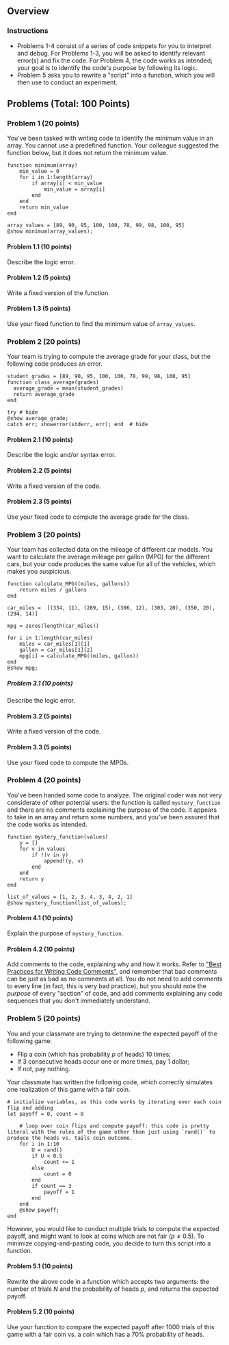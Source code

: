 <!--This file was generated, do not modify it.-->
## Overview

### Instructions

- Problems 1-4 consist of a series of code snippets for you to interpret and debug. For Problems 1-3, you will be asked to identify relevant error(s) and fix the code. For Problem 4, the code works as intended; your goal is to identify the code's purpose by following its logic.
- Problem 5 asks you to rewrite a "script" into a function, which you will then use to conduct an experiment.

## Problems (Total: 100 Points)

### Problem 1 (20 points)

You've been tasked with writing code to identify the minimum value in an array. You cannot use a predefined function. Your colleague suggested the function below, but it does not return the minimum value.

````julia:ex1
function minimum(array)
    min_value = 0
    for i in 1:length(array)
        if array[i] < min_value
            min_value = array[i]
        end
    end
    return min_value
end

array_values = [89, 90, 95, 100, 100, 78, 99, 98, 100, 95]
@show minimum(array_values);
````

#### Problem 1.1 (10 points)

Describe the logic error.

#### Problem 1.2 (5 points)

Write a fixed version of the function.

#### Problem 1.3 (5 points)

Use your fixed function to find the minimum value of `array_values`.

### Problem 2 (20 points)

Your team is trying to compute the average grade for your class, but the following code produces an error.

````julia:ex2
student_grades = [89, 90, 95, 100, 100, 78, 99, 98, 100, 95]
function class_average(grades)
  average_grade = mean(student_grades)
  return average_grade
end

try # hide
@show average_grade;
catch err; showerror(stderr, err); end  # hide
````

#### Problem 2.1 (10 points)

Describe the logic and/or syntax error.

#### Problem 2.2 (5 points)

Write a fixed version of the code.

#### Problem 2.3 (5 points)

Use your fixed code to compute the average grade for the class.

### Problem 3 (20 points)

Your team has collected data on the mileage of different car models. You want to calculate the average mileage per gallon (MPG) for the different cars, but your code produces the same value for all of the vehicles, which makes you suspicious.

````julia:ex3
function calculate_MPG((miles, gallons))
    return miles / gallons
end

car_miles =  [(334, 11), (289, 15), (306, 12), (303, 20), (350, 20), (294, 14)]

mpg = zeros(length(car_miles))

for i in 1:length(car_miles)
    miles = car_miles[1][1]
    gallon = car_miles[1][2]
    mpg[i] = calculate_MPG((miles, gallon))
end
@show mpg;
````

##### Problem 3.1 (10 points)

Describe the logic error.

#### Problem 3.2 (5 points)

Write a fixed version of the code.

#### Problem 3.3 (5 points)

Use your fixed code to compute the MPGs.

### Problem 4 (20 points)

You've been handed some code to analyze. The original coder was not very considerate of other potential users: the function is called `mystery_function` and there are no comments explaining the purpose of the code. It appears to take in an array and return some numbers, and you've been assured that the code works as intended.

````julia:ex4
function mystery_function(values)
    y = []
    for v in values
        if !(v in y)
            append!(y, v)
        end
    end
    return y
end

list_of_values = [1, 2, 3, 4, 3, 4, 2, 1]
@show mystery_function(list_of_values);
````

#### Problem 4.1 (10 points)

Explain the purpose of `mystery_function`.

#### Problem 4.2 (10 points)

Add comments to the code, explaining why and how it works. Refer to ["Best Practices for Writing Code Comments"](https://stackoverflow.blog/2021/12/23/best-practices-for-writing-code-comments/), and remember that bad comments can be just as bad as no comments at all. You do not need to add comments to every line (in fact, this is very bad practice), but you should note the *purpose* of every "section" of code, and add comments explaining any code sequences that you don't immediately understand.

### Problem 5 (20 points)

You and your classmate are trying to determine the expected payoff of the following game:
- Flip a coin (which has probability $p$ of heads) 10 times;
- If 3 consecutive heads occur one or more times, pay 1 dollar;
- If not, pay nothing.

Your classmate has written the following code, which correctly simulates one realization of this game with a fair coin.

````julia:ex5
# initialize variables, as this code works by iterating over each coin flip and adding
let payoff = 0, count = 0

    # loop over coin flips and compute payoff: this code is pretty literal with the rules of the game other than just using `rand()` to produce the heads vs. tails coin outcome.
    for i in 1:10
        U = rand()
        if U < 0.5
            count += 1
        else
            count = 0
        end
        if count == 3
            payoff = 1
        end
    end
    @show payoff;
end
````

However, you would like to conduct multiple trials to compute the expected payoff, and might want to look at coins which are not fair ($p \neq 0.5$). To minimize copying-and-pasting code, you decide to turn this script into a function.

#### Problem 5.1 (10 points)

Rewrite the above code in a function which accepts two arguments: the number of trials $N$ and the probability of heads $p$, and returns the expected payoff.

#### Problem 5.2 (10 points)

Use your function to compare the expected payoff after 1000 trials of this game with a fair coin vs. a coin which has a 70% probability of heads.

